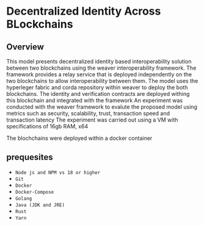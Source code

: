 # Decentralized Identity Across BLockchains

## Overview

This model presents decentralized identity based interoperability solution between two blockchains using the weaver interoperability framework. The framework provides a relay service that is deployed independently on the two blockchains to allow interoperability between them.
The model uses the hyperleger fabric and corda repository within weaver to deploy the both blockchains. The identity and verification contracts are deployed withing this blockchain and integrated with the framework
An experiment was conducted with the weaver framework to evalute the proposed model using metrics such as security, scalability, trust, transaction speed and transaction latency
The experiment was carried out using a VM with specifications of 16gb RAM, x64

The blochchains were deployed within a docker container

## prequesites

- `Node js and NPM vs 18 or higher`
- `Git`
- `Docker`
- `Docker-Compose`
- `Golang`
- `Java (JDK and JRE)`
- `Rust`
- `Yarn`
